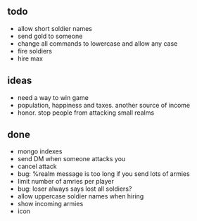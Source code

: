 ## todo

- allow short soldier names
- send gold to someone
- change all commands to lowercase and allow any case
- fire soldiers
- hire max


## ideas

- need a way to win game
- population, happiness and taxes.  another source of income
- honor.  stop people from attacking small realms


## done

- mongo indexes
- send DM when someone attacks you
- cancel attack
- bug: %realm message is too long if you send lots of armies
- limit number of amries per player
- bug: loser always says lost all soldiers?
- allow uppercase soldier names when hiring
- show incoming armies
- icon
